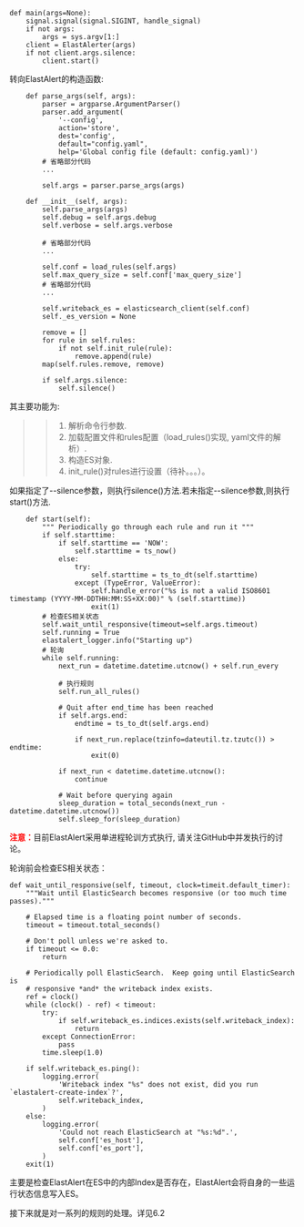 ```
def main(args=None):
    signal.signal(signal.SIGINT, handle_signal)
    if not args:
        args = sys.argv[1:]
    client = ElastAlerter(args)
    if not client.args.silence:
        client.start()
```
转向ElastAlert的构造函数:  

```
    def parse_args(self, args):
        parser = argparse.ArgumentParser()
        parser.add_argument(
            '--config',
            action='store',
            dest='config',
            default="config.yaml",
            help='Global config file (default: config.yaml)')
        # 省略部分代码
        ...
        
        self.args = parser.parse_args(args)

    def __init__(self, args):
        self.parse_args(args)
        self.debug = self.args.debug
        self.verbose = self.args.verbose

        # 省略部分代码 
        ...

        self.conf = load_rules(self.args)
        self.max_query_size = self.conf['max_query_size']
        # 省略部分代码 
        ...

        self.writeback_es = elasticsearch_client(self.conf)
        self._es_version = None

        remove = []
        for rule in self.rules:
            if not self.init_rule(rule):
                remove.append(rule)
        map(self.rules.remove, remove)

        if self.args.silence:
            self.silence()
```
其主要功能为:  
>> 1. 解析命令行参数.  
>> 2. 加载配置文件和rules配置（load_rules()实现, yaml文件的解析）.  
>> 3. 构造ES对象.  
>> 4. init_rule()对rules进行设置（待补。。。）。

如果指定了--silence参数，则执行silence()方法.若未指定--silence参数,则执行start()方法.  

```
    def start(self):
        """ Periodically go through each rule and run it """
        if self.starttime:
            if self.starttime == 'NOW':
                self.starttime = ts_now()
            else:
                try:
                    self.starttime = ts_to_dt(self.starttime)
                except (TypeError, ValueError):
                    self.handle_error("%s is not a valid ISO8601 timestamp (YYYY-MM-DDTHH:MM:SS+XX:00)" % (self.starttime))
                    exit(1)
        # 检查ES相关状态
        self.wait_until_responsive(timeout=self.args.timeout)
        self.running = True
        elastalert_logger.info("Starting up")
        # 轮询
        while self.running:
            next_run = datetime.datetime.utcnow() + self.run_every
            
            # 执行规则
            self.run_all_rules()

            # Quit after end_time has been reached
            if self.args.end:
                endtime = ts_to_dt(self.args.end)

                if next_run.replace(tzinfo=dateutil.tz.tzutc()) > endtime:
                    exit(0)

            if next_run < datetime.datetime.utcnow():
                continue

            # Wait before querying again
            sleep_duration = total_seconds(next_run - datetime.datetime.utcnow())
            self.sleep_for(sleep_duration)
```
<font color=red>**注意：**</font>目前ElastAlert采用单进程轮训方式执行, 请关注GitHub中并发执行的讨论。  

轮询前会检查ES相关状态：  
    
    def wait_until_responsive(self, timeout, clock=timeit.default_timer):
        """Wait until ElasticSearch becomes responsive (or too much time passes)."""

        # Elapsed time is a floating point number of seconds.
        timeout = timeout.total_seconds()

        # Don't poll unless we're asked to.
        if timeout <= 0.0:
            return

        # Periodically poll ElasticSearch.  Keep going until ElasticSearch is
        # responsive *and* the writeback index exists.
        ref = clock()
        while (clock() - ref) < timeout:
            try:
                if self.writeback_es.indices.exists(self.writeback_index):
                    return
            except ConnectionError:
                pass
            time.sleep(1.0)

        if self.writeback_es.ping():
            logging.error(
                'Writeback index "%s" does not exist, did you run `elastalert-create-index`?',
                self.writeback_index,
            )
        else:
            logging.error(
                'Could not reach ElasticSearch at "%s:%d".',
                self.conf['es_host'],
                self.conf['es_port'],
            )
        exit(1)
主要是检查ElastAlert在ES中的内部Index是否存在，ElastAlert会将自身的一些运行状态信息写入ES。  

接下来就是对一系列的规则的处理。详见6.2
